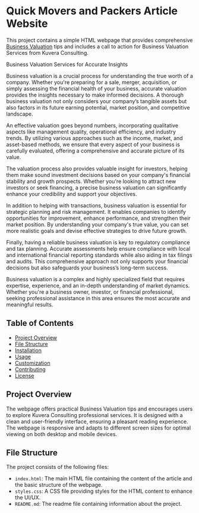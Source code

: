 # Quick Movers and Packers Article Website

This project contains a simple HTML webpage that provides comprehensive <a href=https://kuveraconsulting.com/>Business Valuation</a> tips and includes a call to action for Business Valuation Services from Kuvera Consulting.

Business Valuation Services for Accurate Insights

Business valuation is a crucial process for understanding the true worth of a company. Whether you're preparing for a sale, merger, acquisition, or simply assessing the financial health of your business, accurate valuation provides the insights necessary to make informed decisions. A thorough business valuation not only considers your company’s tangible assets but also factors in its future earning potential, market position, and competitive landscape.

An effective valuation goes beyond numbers, incorporating qualitative aspects like management quality, operational efficiency, and industry trends. By utilizing various approaches such as the income, market, and asset-based methods, we ensure that every aspect of your business is carefully evaluated, offering a comprehensive and accurate picture of its value.

The valuation process also provides valuable insight for investors, helping them make sound investment decisions based on your company's financial stability and growth prospects. Whether you're looking to attract new investors or seek financing, a precise business valuation can significantly enhance your credibility and support your objectives.

In addition to helping with transactions, business valuation is essential for strategic planning and risk management. It enables companies to identify opportunities for improvement, enhance performance, and strengthen their market position. By understanding your company's true value, you can set more realistic goals and devise effective strategies to drive future growth.

Finally, having a reliable business valuation is key to regulatory compliance and tax planning. Accurate assessments help ensure compliance with local and international financial reporting standards while also aiding in tax filings and audits. This comprehensive approach not only supports your financial decisions but also safeguards your business’s long-term success.

Business valuation is a complex and highly specialized field that requires expertise, experience, and an in-depth understanding of market dynamics. Whether you're a business owner, investor, or financial professional, seeking professional assistance in this area ensures the most accurate and meaningful results.

## Table of Contents

- [Project Overview](#project-overview)
- [File Structure](#file-structure)
- [Installation](#installation)
- [Usage](#usage)
- [Customization](#customization)
- [Contributing](#contributing)
- [License](#license)

## Project Overview

The webpage offers practical Business Valuation tips and encourages users to explore Kuvera Consulting professional services. It is designed with a clean and user-friendly interface, ensuring a pleasant reading experience. The webpage is responsive and adapts to different screen sizes for optimal viewing on both desktop and mobile devices.

## File Structure

The project consists of the following files:


- `index.html`: The main HTML file containing the content of the article and the basic structure of the webpage.
- `styles.css`: A CSS file providing styles for the HTML content to enhance the UI/UX.
- `README.md`: The readme file containing information about the project.
